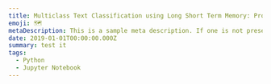 ```yaml
---
title: Multiclass Text Classification using Long Short Term Memory: Product Review and Rating Prediction
emoji: 🗺️
metaDescription: This is a sample meta description. If one is not present in your page/project's front matter, the default metadata.desciption will be used instead.
date: 2019-01-01T00:00:00.000Z
summary: test it
tags:
  - Python
  - Jupyter Notebook
---
```

